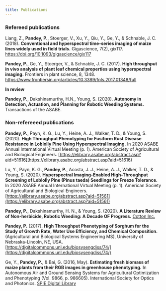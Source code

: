 ```yaml
---
title: Publications
---
```


### Refereed publications

Liang, Z., __Pandey, P.__, Stoerger, V., Xu, Y., Qiu, Y., Ge, Y., & Schnable, J. C. (2018). __Conventional and hyperspectral time-series imaging of maize lines widely used in field trials.__ Gigascience, 7(2), gix117. 
<a href="https://doi.org/10.1093/gigascience/gix117" target="_blank">https://doi.org/10.1093/gigascience/gix117</a>

__Pandey, P.__, Ge, Y., Stoerger, V., & Schnable, J. C. (2017). __High throughput in vivo analysis of plant leaf chemical properties using hyperspectral imaging.__ Frontiers in plant science, 8, 1348.
<a href="https://www.frontiersin.org/articles/10.3389/fpls.2017.01348/full" target="_blank">https://www.frontiersin.org/articles/10.3389/fpls.2017.01348/full</a>

__In review__    

__Pandey, P.__, Dakshinamurthy, H.N., Young, S. (2020). __Autonomy in Detection, Actuation, and Planning for Robotic Weeding Systems.__ Transactions of the ASABE.

### Non-refereeed publications

__Pandey, P.__, Payn, K. G., Lu, Y., Heine, A. J., Walker, T. D., & Young, S. (2020). __High Throughput Phenotyping for Fusiform Rust Disease Resistance in Loblolly Pine Using Hyperspectral Imaging.__ In 2020 ASABE Annual International Virtual Meeting (p. 1). American Society of Agricultural and Biological Engineers. [https://elibrary.asabe.org/abstract.asp?aid=51616](https://elibrary.asabe.org/abstract.asp?aid=51616)

Lu, Y., Payn, K. G., __Pandey, P.__, Acosta, J. J., Heine, A. J., Walker, T. D., & Young, S. (2020). __Hyperspectral Imaging-Enabled High-Throughput Screening of Loblolly Pine (Pinus taeda) Seedlings for Freeze Tolerance.__ In 2020 ASABE Annual International Virtual Meeting (p. 1). American Society of Agricultural and Biological Engineers. [https://elibrary.asabe.org/abstract.asp?aid=51561](https://elibrary.asabe.org/abstract.asp?aid=51561)

__Pandey, P.__, Dakshinamurthy, H. N., & Young, S. (2020). __A Literature Review of Non-herbicide, Robotic Weeding: A Decade OF Progress.__ [Cotton Inc.](https://cottoncultivated.cottoninc.com/wp-content/uploads/2020/06/Robotic-Weeding-LitReview-White_Paper_Pandey_Dakshinamurthy_Young_2020.pdf)


__Pandey, P.__ (2017). __High Throughput Phenotyping of Sorghum for the Study of Growth Rate, Water Use Efficiency, and Chemical Composition.__ (Agricultural and Biological Systems Engineering MS), University of Nebraska-Lincoln, NE, USA. [https://digitalcommons.unl.edu/biosysengdiss/74/](https://digitalcommons.unl.edu/biosysengdiss/74/)

Ge, Y., __Pandey, P.__, & Bai, G. (2016, May). __Estimating fresh biomass of maize plants from their RGB images in greenhouse phenotyping.__ In Autonomous Air and Ground Sensing Systems for Agricultural Optimization and Phenotyping (Vol. 9866, p. 986605). International Society for Optics and Photonics. [SPIE Digital Library](https://www.spiedigitallibrary.org/conference-proceedings-of-spie/9866/986605/Estimating-fresh-biomass-of-maize-plants-from-their-RGB-images/10.1117/12.2228790.full?casa_token=UwPElMyLhDcAAAAA%3aqJQOczQKlyHbLU2Y6_3feugsi7pnIolUcK6xpYWDNjWdnnm4MqwmU3p5zm97UvpUDQT9xeG7UA)

